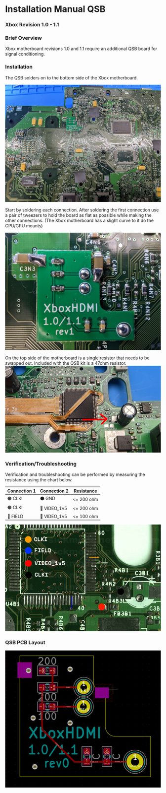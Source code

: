 # Installation Manual QSB
### Xbox Revision 1.0 - 1.1

### Brief Overview
Xbox motherboard revisions 1.0 and 1.1 require an additional QSB board for signal conditioning.

### Installation
The QSB solders on to the bottom side of the Xbox motherboard.

![QSB Installation Overview](images/QSB_Overview.jpg)

Start by soldering each connection. After soldering the first connection use a pair of tweezers to hold the board as flat as possible while making the other connections. (The Xbox motherboard has a slight curve to it do the CPU/GPU mounts)

![QSB Close up](images/QSB_Install.jpg)

On the top side of the motherboard is a single resistor that needs to be swapped out. Included with the QSB kit is a 47ohm resistor.
![Resistor Location](images/QSB_Resistor.jpg)

### Verification/Troubleshooting
Verification and troubleshooting can be performed by measuring the resistance using the chart below.

| Connection 1 | Connection 2 | Resistance |
| ------------ | ------------ | ---------- |
| 🟠 CLKI         | ⚫ GND          | <= 200 ohm |
| 🟠 CLKI         | 🔴 VIDEO_1v5    | <= 200 ohm |
| 🔵 FIELD        | 🔴 VIDEO_1v5    | <= 100 ohm |

![Troubleshooting Guide](images/QSB_Troubleshooting.jpg)

### QSB PCB Layout
![QSB PCB Layout](images/QSB_PCB.jpg)
